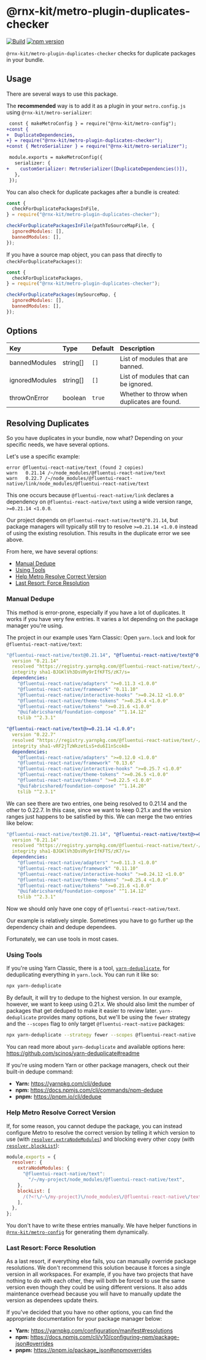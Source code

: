 # @rnx-kit/metro-plugin-duplicates-checker

[![Build](https://github.com/microsoft/rnx-kit/actions/workflows/build.yml/badge.svg)](https://github.com/microsoft/rnx-kit/actions/workflows/build.yml)
[![npm version](https://img.shields.io/npm/v/@rnx-kit/metro-plugin-duplicates-checker)](https://www.npmjs.com/package/@rnx-kit/metro-plugin-duplicates-checker)

`@rnx-kit/metro-plugin-duplicates-checker` checks for duplicate packages in your
bundle.

## Usage

There are several ways to use this package.

The **recommended** way is to add it as a plugin in your `metro.config.js` using
`@rnx-kit/metro-serializer`:

```diff
 const { makeMetroConfig } = require("@rnx-kit/metro-config");
+const {
+  DuplicateDependencies,
+} = require("@rnx-kit/metro-plugin-duplicates-checker");
+const { MetroSerializer } = require("@rnx-kit/metro-serializer");

 module.exports = makeMetroConfig({
   serializer: {
+    customSerializer: MetroSerializer([DuplicateDependencies()]),
   },
 });
```

You can also check for duplicate packages after a bundle is created:

```js
const {
  checkForDuplicatePackagesInFile,
} = require("@rnx-kit/metro-plugin-duplicates-checker");

checkForDuplicatePackagesInFile(pathToSourceMapFile, {
  ignoredModules: [],
  bannedModules: [],
});
```

If you have a source map object, you can pass that directly to
`checkForDuplicatePackages()`:

```js
const {
  checkForDuplicatePackages,
} = require("@rnx-kit/metro-plugin-duplicates-checker");

checkForDuplicatePackages(mySourceMap, {
  ignoredModules: [],
  bannedModules: [],
});
```

## Options

| Key            | Type     | Default | Description                                 |
| :------------- | :------- | :------ | :------------------------------------------ |
| bannedModules  | string[] | `[]`    | List of modules that are banned.            |
| ignoredModules | string[] | `[]`    | List of modules that can be ignored.        |
| throwOnError   | boolean  | `true`  | Whether to throw when duplicates are found. |

## Resolving Duplicates

So you have duplicates in your bundle, now what? Depending on your specific
needs, we have several options.

Let's use a specific example:

```
error @fluentui-react-native/text (found 2 copies)
warn   0.21.14 /~/node_modules/@fluentui-react-native/text
warn   0.22.7 /~/node_modules/@fluentui-react-native/link/node_modules/@fluentui-react-native/text
```

This one occurs because `@fluentui-react-native/link` declares a dependency on
`@fluentui-react-native/text` using a wide version range, `>=0.21.14 <1.0.0`.

Our project depends on `@fluentui-react-native/text@^0.21.14`, but package
managers will typically still try to resolve `>=0.21.14 <1.0.0` instead of using
the existing resolution. This results in the duplicate error we see above.

From here, we have several options:

- [Manual Dedupe](#manual-dedupe)
- [Using Tools](#using-tools)
- [Help Metro Resolve Correct Version](#help-metro-resolve-correct-version)
- [Last Resort: Force Resolution](#last-resort-force-resolution)

### Manual Dedupe

This method is error-prone, especially if you have a lot of duplicates. It works
if you have very few entries. It varies a lot depending on the package manager
you're using.

The project in our example uses Yarn Classic: Open `yarn.lock` and look for
`@fluentui-react-native/text`:

```yaml
"@fluentui-react-native/text@0.21.14", "@fluentui-react-native/text@^0.21.14":
  version "0.21.14"
  resolved "https://registry.yarnpkg.com/@fluentui-react-native/text/-/text-0.21.14.tgz#04918a9558770ec551cbdac87ca1534bfccaeffb"
  integrity sha1-BJGKlVh3DsVRy9rIfKFTS/zK7/s=
  dependencies:
    "@fluentui-react-native/adapters" ">=0.11.3 <1.0.0"
    "@fluentui-react-native/framework" "0.11.10"
    "@fluentui-react-native/interactive-hooks" ">=0.24.12 <1.0.0"
    "@fluentui-react-native/theme-tokens" ">=0.25.4 <1.0.0"
    "@fluentui-react-native/tokens" ">=0.21.6 <1.0.0"
    "@uifabricshared/foundation-compose" "^1.14.12"
    tslib "^2.3.1"

"@fluentui-react-native/text@>=0.21.14 <1.0.0":
  version "0.22.7"
  resolved "https://registry.yarnpkg.com/@fluentui-react-native/text/-/text-0.22.7.tgz#bd11768d3cd69337ad2ec4be76ee88d6749ca24f"
  integrity sha1-vRF2jTzWkzetLsS+du6I1nScok8=
  dependencies:
    "@fluentui-react-native/adapters" ">=0.12.0 <1.0.0"
    "@fluentui-react-native/framework" "0.13.6"
    "@fluentui-react-native/interactive-hooks" ">=0.25.7 <1.0.0"
    "@fluentui-react-native/theme-tokens" ">=0.26.5 <1.0.0"
    "@fluentui-react-native/tokens" ">=0.22.5 <1.0.0"
    "@uifabricshared/foundation-compose" "^1.14.20"
    tslib "^2.3.1"
```

We can see there are two entries, one being resolved to 0.21.14 and the other to
0.22.7. In this case, since we want to keep 0.21.x and the version ranges just
happens to be satisfied by this. We can merge the two entries like below:

```yaml
"@fluentui-react-native/text@0.21.14", "@fluentui-react-native/text@>=0.21.14 <1.0.0", "@fluentui-react-native/text@^0.21.14":
  version "0.21.14"
  resolved "https://registry.yarnpkg.com/@fluentui-react-native/text/-/text-0.21.14.tgz#04918a9558770ec551cbdac87ca1534bfccaeffb"
  integrity sha1-BJGKlVh3DsVRy9rIfKFTS/zK7/s=
  dependencies:
    "@fluentui-react-native/adapters" ">=0.11.3 <1.0.0"
    "@fluentui-react-native/framework" "0.11.10"
    "@fluentui-react-native/interactive-hooks" ">=0.24.12 <1.0.0"
    "@fluentui-react-native/theme-tokens" ">=0.25.4 <1.0.0"
    "@fluentui-react-native/tokens" ">=0.21.6 <1.0.0"
    "@uifabricshared/foundation-compose" "^1.14.12"
    tslib "^2.3.1"
```

Now we should only have one copy of `@fluentui-react-native/text`.

Our example is relatively simple. Sometimes you have to go further up the
dependency chain and dedupe dependees.

Fortunately, we can use tools in most cases.

### Using Tools

If you're using Yarn Classic, there is a tool, [`yarn-deduplicate`][], for
deduplicating everything in `yarn.lock`. You can run it like so:

```sh
npx yarn-deduplicate
```

By default, it will try to dedupe to the highest version. In our example,
however, we want to keep using 0.21.x. We should also limit the number of
packages that get deduped to make it easier to review later. `yarn-deduplicate`
provides many options, but we'll be using the `fewer` strategy and the
`--scopes` flag to only target `@fluentui-react-native` packages:

```sh
npx yarn-deduplicate --strategy fewer --scopes @fluentui-react-native
```

You can read more about `yarn-deduplicate` and available options here:
https://github.com/scinos/yarn-deduplicate#readme

If you're using modern Yarn or other package managers, check out their built-in
dedupe command:

- **Yarn:** https://yarnpkg.com/cli/dedupe
- **npm:** https://docs.npmjs.com/cli/commands/npm-dedupe
- **pnpm:** https://pnpm.io/cli/dedupe

### Help Metro Resolve Correct Version

If, for some reason, you cannot dedupe the package, you can instead configure
Metro to resolve the correct version by telling it which version to use (with
[`resolver.extraNodeModules`][]) and blocking every other copy (with
[`resolver.blockList`][]):

```js
module.exports = {
  resolver: {
    extraNodeModules: {
      "@fluentui-react-native/text":
        "/~/my-project/node_modules/@fluentui-react-native/text",
    },
    blockList: [
      /(?<!\/~\/my-project)\/node_modules\/@fluentui-react-native\/text\/.*/,
    ],
  },
};
```

You don't have to write these entries manually. We have helper functions in
[`@rnx-kit/metro-config`][] for generating them dynamically.

### Last Resort: Force Resolution

As a last resort, if everything else fails, you can manually override package
resolutions. We don't recommend this solution because it forces a single version
in all workspaces. For example, if you have two projects that have nothing to do
with each other, they will both be forced to use the same version even though
they could be using different versions. It also adds maintenance overhead
because you will have to manually update the version as dependees update theirs.

If you've decided that you have no other options, you can find the appropriate
documentation for your package manager below:

- **Yarn:** https://yarnpkg.com/configuration/manifest#resolutions
- **npm:** https://docs.npmjs.com/cli/v10/configuring-npm/package-json#overrides
- **pnpm:** https://pnpm.io/package_json#pnpmoverrides

<!-- References -->

[`@rnx-kit/metro-config`]:
  https://github.com/microsoft/rnx-kit/blob/main/packages/metro-config/README.md#ensuring-a-single-instance-of-a-package
[`resolver.blockList`]: https://metrobundler.dev/docs/configuration/#blocklist
[`resolver.extraNodeModules`]:
  https://metrobundler.dev/docs/configuration/#extranodemodules
[`yarn-deduplicate`]: https://github.com/scinos/yarn-deduplicate
